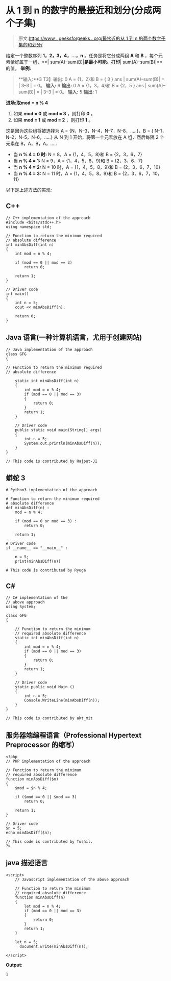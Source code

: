 # 从 1 到 n 的数字的最接近和划分(分成两个子集)

> 原文:[https://www . geeksforgeeks . org/最接近的从 1 到 n 的两个数字子集的和划分/](https://www.geeksforgeeks.org/closest-sum-partition-into-two-subsets-of-numbers-from-1-to-n/)

给定一个整数序列 **1，2，3，4，…，n** 。任务是将它分成两组 **A** 和 **B** ，每个元素恰好属于一组，**| sum(A)–sum(B)|**是最小可能。打印**| sum(A)–sum(B)|**的值。
**举例:**

> **输入:**3
> T3】输出: 0
> A = {1，2}和 B = { 3 } ans | sum(A)–sum(B)| = | 3–3 | = 0。
> **输入:** 6
> **输出:** 0
> A = {1，3，4}和 B = {2，5 } ans | sum(A)–sum(B)| = | 3–3 | = 0。
> **输入:** 5
> **输出:** 1

**进场:**取**mod = n % 4**

1.  如果 **mod = 0** 或 **mod = 3** ，则打印 **0** 。
2.  如果 **mod = 1** 或 **mod = 2** ，则打印 **1** 。

这是因为这些组将被选择为 A = {N，N–3，N–4，N–7，N–8，…..}，B = { N–1，N–2，N–5，N–6，…..}
从 N 到 1 开始，将第一个元素放在 A 组，然后每隔 2 个元素在 B，A，B，A，…..

*   当 **n % 4 = 0 时:** N = 8，A = {1，4，5，8}和 B = {2，3，6，7}
*   当 **n % 4 = 1:** N = 9，A = {1，4，5，8，9}和 B = {2，3，6，7}
*   当 **n % 4 = 2:** N = 10 时，A = {1，4，5，8，9}和 B = {2，3，6，7，10}
*   当 **n % 4 = 3:** N = 11 时，A = {1，4，5，8，9}和 B = {2，3，6，7，10，11}

以下是上述方法的实现:

## C++

```
// C++ implementation of the approach
#include <bits/stdc++.h>
using namespace std;

// Function to return the minimum required
// absolute difference
int minAbsDiff(int n)
{
    int mod = n % 4;

    if (mod == 0 || mod == 3)
        return 0;

    return 1;
}

// Driver code
int main()
{
    int n = 5;
    cout << minAbsDiff(n);

    return 0;
}
```

## Java 语言(一种计算机语言，尤用于创建网站)

```
// Java implementation of the approach
class GFG
{

// Function to return the minimum required
// absolute difference

    static int minAbsDiff(int n)
    {
        int mod = n % 4;
        if (mod == 0 || mod == 3)
        {
            return 0;
        }
        return 1;
    }

    // Driver code
    public static void main(String[] args)
    {
        int n = 5;
        System.out.println(minAbsDiff(n));
    }
}

// This code is contributed by Rajput-JI
```

## 蟒蛇 3

```
# Python3 implementation of the approach

# Function to return the minimum required
# absolute difference
def minAbsDiff(n) :
    mod = n % 4;

    if (mod == 0 or mod == 3) :
        return 0;

    return 1;

# Driver code
if __name__ == "__main__" :

    n = 5;
    print(minAbsDiff(n))

# This code is contributed by Ryuga
```

## C#

```
// C# implementation of the
// above approach
using System;

class GFG
{

    // Function to return the minimum 
    // required absolute difference
    static int minAbsDiff(int n)
    {
        int mod = n % 4;
        if (mod == 0 || mod == 3)
        {
            return 0;
        }
        return 1;
    }

    // Driver code
    static public void Main ()
    {
        int n = 5;
        Console.WriteLine(minAbsDiff(n));
    }
}

// This code is contributed by akt_mit
```

## 服务器端编程语言（Professional Hypertext Preprocessor 的缩写）

```
<?php
// PHP implementation of the approach

// Function to return the minimum
// required absolute difference
function minAbsDiff($n)
{
    $mod = $n % 4;

    if ($mod == 0 || $mod == 3)
        return 0;

    return 1;
}

// Driver code
$n = 5;
echo minAbsDiff($n);

// This code is contributed by Tushil.
?>
```

## java 描述语言

```
<script>
    // Javascript implementation of the above approach

    // Function to return the minimum 
    // required absolute difference
    function minAbsDiff(n)
    {
        let mod = n % 4;
        if (mod == 0 || mod == 3)
        {
            return 0;
        }
        return 1;
    }

    let n = 5;
      document.write(minAbsDiff(n));

</script>
```

**Output:** 

```
1
```